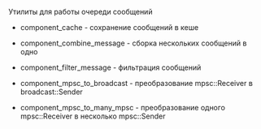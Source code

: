 Утилиты для работы очереди сообщений

- component_cache - сохранение сообщений в кеше

- component_combine_message - сборка нескольких сообщений в одно

- component_filter_message - фильтрация сообщений

- component_mpsc_to_broadcast - преобразование mpsc::Receiver в broadcast::Sender

- component_mpsc_to_many_mpsc - преобразование одного mpsc::Receiver в несколько mpsc::Sender
